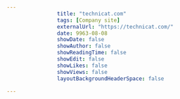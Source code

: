 ---
                title: "technicat.com"
                tags: [Company site]
                externalUrl: "https://technicat.com/"
                date: 9963-08-08
                showDate: false
                showAuthor: false
                showReadingTime: false
                showEdit: false
                showLikes: false
                showViews: false
                layoutBackgroundHeaderSpace: false
                ---
